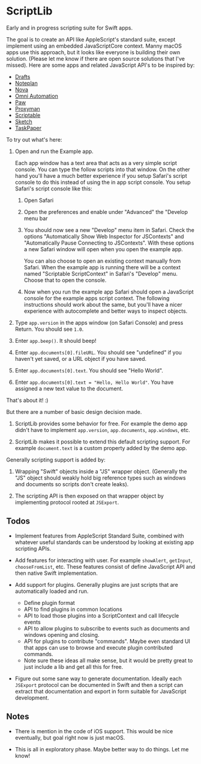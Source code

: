 # ScriptLib

Early and in progress scripting suite for Swift apps.

The goal is to create an API like AppleScript's standard suite, except implement using an embedded JavaScriptCore context. Manny macOS apps use this approach, but it looks like everyone is building their own solution. (Please let me know if there are open source solutions that I've missed). Here are some apps and related JavaScript API's to be inspired by:

- [Drafts](https://docs.getdrafts.com/docs/actions/scripting)
- [Noteplan](https://help.noteplan.co/article/65-commandbar-plugins)
- [Nova](https://docs.nova.app)
- [Omni Automation](https://omni-automation.com/)
- [Paw](https://paw.cloud/docs/reference/ExtensionContext)
- [Proxyman](https://docs.proxyman.io/scripting/script)
- [Scriptable](https://docs.scriptable.app)
- [Sketch](https://developer.sketch.com/reference/api/)
- [TaskPaper](https://www.taskpaper.com/guide/reference/scripting/)

To try out what's here:

1. Open and run the Example app.

    Each app window has a text area that acts as a very simple script console. You can type the follow scripts into that window. On the other hand you'll have a much better experience if you setup Safari's script console to do this instead of using the in app script console. You setup Safari's script console like this:
  
    1. Open Safari
    2. Open the preferences and enable under "Advanced" the "Develop menu bar
    3. You should now see a new "Develop" menu item in Safari. Check the options "Automatically Show Web Inspector for JSContexts" and "Automatically Pause Connecting to JSContexts". With these options a new Safari window will open when you open the example app.
    
        You can also choose to open an existing context manually from Safari. When the example app is running there will be a context named "Scriptable ScriptContext" in Safari's "Develop" menu. Choose that to open the console.
        
    4. Now when you run the example app Safari should open a JavaScript console for the example apps script context. The following instructions should work about the same, but you'll have a nicer experience with autocomplete and better ways to inspect objects.

2. Type `app.version` in the apps window (on Safari Console) and press Return. You should see `1.0`.

2. Enter `app.beep()`. It should beep!

3. Enter `app.documents[0].fileURL`. You should see "undefined" if you haven't yet saved, or a URL object if you have saved.

4. Enter `app.documents[0].text`. You should see "Hello World".

5. Enter `app.documents[0].text = "Hello, Hello World"`. You have assigned a new text value to the document.

That's about it! :)

But there are a number of basic design decision made.

1. ScriptLib provides some behavior for free. For example the demo app didn't have to implement `app.version`, `app.documents`, `app.windows`, etc.

2. ScriptLib makes it possible to extend this default scripting support. For example `document.text` is a custom property added by the demo app.

Generally scripting support is added by:

1. Wrapping "Swift" objects inside a "JS" wrapper object. (Generally the "JS" object should weakly hold big reference types such as windows and documents so scripts don't create leaks).

2. The scripting API is then exposed on that wrapper object by implementing protocol rooted at `JSExport`.

## Todos

- Implement features from AppleScript Standard Suite, combined with whatever useful standards can be understood by looking at existing app scripting APIs.

- Add features for interacting with user. For example `showAlert`, `getInput`, `chooseFromList`, etc. These features consist of define JavaScript API and then native Swift implementation.

- Add support for plugins. Generally plugins are just scripts that are automatically loaded and run.

    - Define plugin format
    - API to find plugins in common locations
    - API to load those plugins into a ScriptContext and call lifecycle events
    - API to allow plugins to subscribe to events such as documents and windows opening and closing.
    - API for plugins to contribute "commands". Maybe even standard UI that apps can use to browse and execute plugin contributed commands.
    - Note sure these ideas all make sense, but it would be pretty great to just include a lib and get all this for free.

- Figure out some sane way to generate documentation. Ideally each `JSExport` protocol can be documented in Swift and then a script can extract that documentation and export in form suitable for JavaScript development.

## Notes

- There is mention in the code of iOS support. This would be nice eventually, but goal right now is just macOS.

- This is all in exploratory phase. Maybe better way to do things. Let me know!

